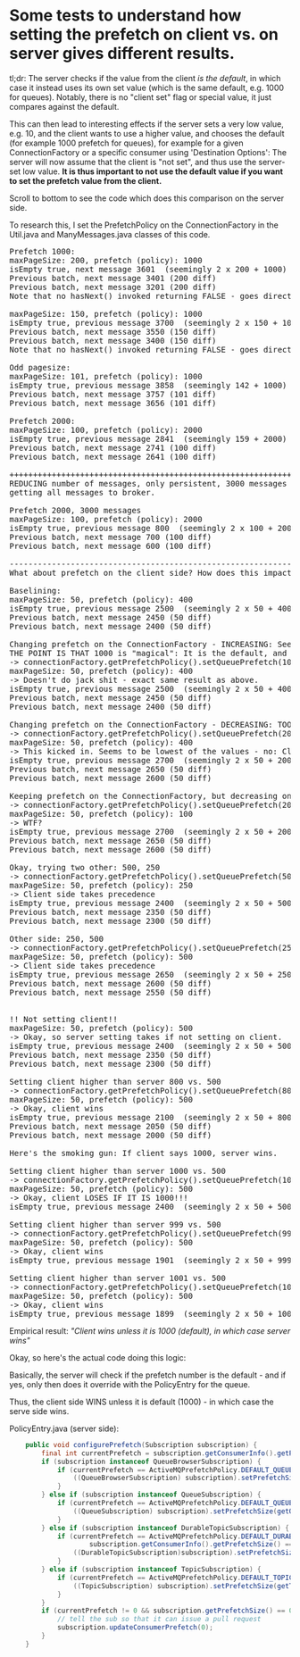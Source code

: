 # Some tests to understand how setting the prefetch on client vs. on server gives different results.

tl;dr: The server checks if the value from the client _is the default_, in which case it instead uses its own set
value (which is the same default, e.g. 1000 for queues). Notably, there is no "client set" flag or special value, it
just compares against the default.

This can then lead to interesting effects if the server sets a very low value, e.g. 10, and the client wants to use a
higher value, and chooses the default (for example 1000 prefetch for queues), for example for a given ConnectionFactory
or a specific consumer using 'Destination Options': The server will now assume that the client is "not set", and thus
use the server-set low value. **It is thus important to not use the default value if you want to set the prefetch value
from the client.**

Scroll to bottom to see the code which does this comparison on the server side.

To research this, I set the PrefetchPolicy on the ConnectionFactory in the Util.java and ManyMessages.java classes of
this code.

<pre>
Prefetch 1000:
maxPageSize: 200, prefetch (policy): 1000
isEmpty true, next message 3601  (seemingly 2 x 200 + 1000)
Previous batch, next message 3401 (200 diff)
Previous batch, next message 3201 (200 diff)
Note that no hasNext() invoked returning FALSE - goes directly to isEmpty:true

maxPageSize: 150, prefetch (policy): 1000
isEmpty true, previous message 3700  (seemingly 2 x 150 + 1000)
Previous batch, next message 3550 (150 diff)
Previous batch, next message 3400 (150 diff)
Note that no hasNext() invoked returning FALSE - goes directly to isEmpty:true

Odd pagesize:
maxPageSize: 101, prefetch (policy): 1000
isEmpty true, previous message 3858  (seemingly 142 + 1000) - Probably since 101 doesn't "go up" numberwise in 6000 msgs, the last batch ended up with bottom-ups of 41 messages?
Previous batch, next message 3757 (101 diff)
Previous batch, next message 3656 (101 diff)

Prefetch 2000:
maxPageSize: 100, prefetch (policy): 2000
isEmpty true, previous message 2841  (seemingly 159 + 2000) - The prefetch might now have taken too long time in the beginning, giving us an offset?
Previous batch, next message 2741 (100 diff)
Previous batch, next message 2641 (100 diff)

++++++++++++++++++++++++++++++++++++++++++++++++++++++++++++++++
REDUCING number of messages, only persistent, 3000 messages - also increasing time before receiver kicks in, thus
getting all messages to broker.

Prefetch 2000, 3000 messages
maxPageSize: 100, prefetch (policy): 2000
isEmpty true, previous message 800  (seemingly 2 x 100 + 2000) - Exactly as now expected: The client has prefetched 2000, and there are "two levels" of paging.
Previous batch, next message 700 (100 diff)
Previous batch, next message 600 (100 diff)

---------------------------------------------------------------
What about prefetch on the client side? How does this impact?

Baselining:
maxPageSize: 50, prefetch (policy): 400
isEmpty true, previous message 2500  (seemingly 2 x 50 + 400) - Exactly as expected.
Previous batch, next message 2450 (50 diff)
Previous batch, next message 2400 (50 diff)

Changing prefetch on the ConnectionFactory - INCREASING: Seems to be no effect, but that's wrong conclusion:
THE POINT IS THAT 1000 is "magical": It is the default, and THEN the server setting "takes".
-> connectionFactory.getPrefetchPolicy().setQueuePrefetch(1000);
maxPageSize: 50, prefetch (policy): 400
-> Doesn't do jack shit - exact same result as above.
isEmpty true, previous message 2500  (seemingly 2 x 50 + 400) - INCREASE on client didn't "take".
Previous batch, next message 2450 (50 diff)
Previous batch, next message 2400 (50 diff)

Changing prefetch on the ConnectionFactory - DECREASING: TOOK EFFECT. Lowest seemingly kicks in. NO WRONG CONCLUSION!
-> connectionFactory.getPrefetchPolicy().setQueuePrefetch(200);
maxPageSize: 50, prefetch (policy): 400
-> This kicked in. Seems to be lowest of the values - no: Client wins unless it is 1000.
isEmpty true, previous message 2700  (seemingly 2 x 50 + 200) - So, the effective prefetch is now 200.
Previous batch, next message 2650 (50 diff)
Previous batch, next message 2600 (50 diff)

Keeping prefetch on the ConnectionFactory, but decreasing on policy... That didn't give expected result!!
-> connectionFactory.getPrefetchPolicy().setQueuePrefetch(200);
maxPageSize: 50, prefetch (policy): 100
-> WTF?
isEmpty true, previous message 2700  (seemingly 2 x 50 + 200) - So, the effective prefetch is now 200!!
Previous batch, next message 2650 (50 diff)
Previous batch, next message 2600 (50 diff)

Okay, trying two other: 500, 250
-> connectionFactory.getPrefetchPolicy().setQueuePrefetch(500):
maxPageSize: 50, prefetch (policy): 250
-> Client side takes precedence
isEmpty true, previous message 2400  (seemingly 2 x 50 + 500)
Previous batch, next message 2350 (50 diff)
Previous batch, next message 2300 (50 diff)

Other side: 250, 500
-> connectionFactory.getPrefetchPolicy().setQueuePrefetch(250);
maxPageSize: 50, prefetch (policy): 500
-> Client side takes precedence
isEmpty true, previous message 2650  (seemingly 2 x 50 + 250)
Previous batch, next message 2600 (50 diff)
Previous batch, next message 2550 (50 diff)


!! Not setting client!!
maxPageSize: 50, prefetch (policy): 500
-> Okay, so server setting takes if not setting on client.
isEmpty true, previous message 2400  (seemingly 2 x 50 + 500)
Previous batch, next message 2350 (50 diff)
Previous batch, next message 2300 (50 diff)

Setting client higher than server 800 vs. 500
-> connectionFactory.getPrefetchPolicy().setQueuePrefetch(800);
maxPageSize: 50, prefetch (policy): 500
-> Okay, client wins
isEmpty true, previous message 2100  (seemingly 2 x 50 + 800)
Previous batch, next message 2050 (50 diff)
Previous batch, next message 2000 (50 diff)

Here's the smoking gun: If client says 1000, server wins.

Setting client higher than server 1000 vs. 500
-> connectionFactory.getPrefetchPolicy().setQueuePrefetch(1000);
maxPageSize: 50, prefetch (policy): 500
-> Okay, client LOSES IF IT IS 1000!!!
isEmpty true, previous message 2400  (seemingly 2 x 50 + 500)

Setting client higher than server 999 vs. 500
-> connectionFactory.getPrefetchPolicy().setQueuePrefetch(999);
maxPageSize: 50, prefetch (policy): 500
-> Okay, client wins
isEmpty true, previous message 1901  (seemingly 2 x 50 + 999)

Setting client higher than server 1001 vs. 500
-> connectionFactory.getPrefetchPolicy().setQueuePrefetch(1001);
maxPageSize: 50, prefetch (policy): 500
-> Okay, client wins
isEmpty true, previous message 1899  (seemingly 2 x 50 + 1001)
</pre>

Empirical result: _"Client wins unless it is 1000 (default), in which case server wins"_

Okay, so here's the actual code doing this logic:

Basically, the server will check if the prefetch number is the default - and if yes, only then does it override
with the PolicyEntry for the queue.

Thus, the client side WINS unless it is default (1000) - in which case the serve side wins.

PolicyEntry.java (server side):

```java
    public void configurePrefetch(Subscription subscription) {
        final int currentPrefetch = subscription.getConsumerInfo().getPrefetchSize();
        if (subscription instanceof QueueBrowserSubscription) {
            if (currentPrefetch == ActiveMQPrefetchPolicy.DEFAULT_QUEUE_BROWSER_PREFETCH) {
                ((QueueBrowserSubscription) subscription).setPrefetchSize(getQueueBrowserPrefetch());
            }
        } else if (subscription instanceof QueueSubscription) {
            if (currentPrefetch == ActiveMQPrefetchPolicy.DEFAULT_QUEUE_PREFETCH) {
                ((QueueSubscription) subscription).setPrefetchSize(getQueuePrefetch());
            }
        } else if (subscription instanceof DurableTopicSubscription) {
            if (currentPrefetch == ActiveMQPrefetchPolicy.DEFAULT_DURABLE_TOPIC_PREFETCH ||
                    subscription.getConsumerInfo().getPrefetchSize() == ActiveMQPrefetchPolicy.DEFAULT_OPTIMIZE_DURABLE_TOPIC_PREFETCH) {
                ((DurableTopicSubscription)subscription).setPrefetchSize(getDurableTopicPrefetch());
            }
        } else if (subscription instanceof TopicSubscription) {
            if (currentPrefetch == ActiveMQPrefetchPolicy.DEFAULT_TOPIC_PREFETCH) {
                ((TopicSubscription) subscription).setPrefetchSize(getTopicPrefetch());
            }
        }
        if (currentPrefetch != 0 && subscription.getPrefetchSize() == 0) {
            // tell the sub so that it can issue a pull request
            subscription.updateConsumerPrefetch(0);
        }
    }
```
